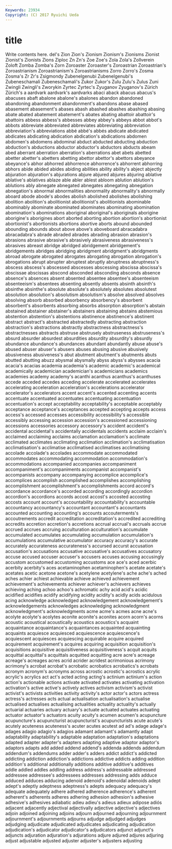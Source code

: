 ```yaml
---
Keywords: 23934 
Copyright: (C) 2017 Ryuichi Ueda
---
```


# title

Write contents here.
del's Zion Zion's Zionism Zionism's Zionisms Zionist Zionist's
Zionists Zions Ziploc Zn Zn's Zoe Zoe's Zola Zola's Zollverein
Zoloft Zomba Zomba's Zorn Zoroaster Zoroaster's Zoroastrian Zoroastrian's Zoroastrianism Zoroastrianism's
Zoroastrianisms Zorro Zorro's Zosma Zosma's Zr Zr's Zsigmondy Zubenelgenubi Zubenelgenubi's
Zubeneschamali Zubeneschamali's Zukor Zukor's Zulu Zulu's Zulus Zuni Zwingli Zwingli's
Zworykin Zyrtec Zyrtec's Zyuganov Zyuganov's Zürich Zürich's a aardvark aardvark's
aardvarks abaci aback abacus abacus's abacuses abaft abalone abalone's abalones
abandon abandoned abandoning abandonment abandonment's abandons abase abased abasement abasement's
abases abash abashed abashes abashing abasing abate abated abatement abatement's
abates abating abattoir abattoir's abattoirs abbess abbess's abbesses abbey abbey's
abbeys abbot abbot's abbots abbreviate abbreviated abbreviates abbreviating abbreviation abbreviation's
abbreviations abbé abbé's abbés abdicate abdicated abdicates abdicating abdication abdication's
abdications abdomen abdomen's abdomens abdominal abduct abducted abducting abduction abduction's
abductions abductor abductor's abductors abducts abeam abed aberrant aberration aberration's
aberrations abet abets abetted abetter abetter's abetters abetting abettor abettor's
abettors abeyance abeyance's abhor abhorred abhorrence abhorrence's abhorrent abhorring abhors
abide abided abides abiding abilities ability ability's abject abjectly abjuration
abjuration's abjurations abjure abjured abjures abjuring ablative ablative's ablatives ablaze
able abler ablest abloom ablution ablution's ablutions ably abnegate abnegated
abnegates abnegating abnegation abnegation's abnormal abnormalities abnormality abnormality's abnormally aboard
abode abode's abodes abolish abolished abolishes abolishing abolition abolition's abolitionist
abolitionist's abolitionists abominable abominably abominate abominated abominates abominating abomination abomination's
abominations aboriginal aboriginal's aboriginals aborigine aborigine's aborigines abort aborted aborting
abortion abortion's abortionist abortionist's abortionists abortions abortive aborts abound abounded
abounding abounds about above above's aboveboard abracadabra abracadabra's abrade abraded
abrades abrading abrasion abrasion's abrasions abrasive abrasive's abrasively abrasiveness abrasiveness's
abrasives abreast abridge abridged abridgement abridgement's abridgements abridges abridging abridgment
abridgment's abridgments abroad abrogate abrogated abrogates abrogating abrogation abrogation's abrogations
abrupt abrupter abruptest abruptly abruptness abruptness's abscess abscess's abscessed abscesses
abscessing abscissa abscissa's abscissae abscissas abscond absconded absconding absconds absence
absence's absences absent absented absentee absentee's absenteeism absenteeism's absentees absenting
absently absents absinth absinth's absinthe absinthe's absolute absolute's absolutely absolutes
absolutest absolution absolution's absolutism absolutism's absolve absolved absolves absolving absorb
absorbed absorbency absorbency's absorbent absorbent's absorbents absorbing absorbs absorption absorption's
abstain abstained abstainer abstainer's abstainers abstaining abstains abstemious abstention abstention's
abstentions abstinence abstinence's abstinent abstract abstract's abstracted abstractedly abstracting abstraction
abstraction's abstractions abstractly abstractness abstractness's abstractnesses abstracts abstruse abstrusely abstruseness
abstruseness's absurd absurder absurdest absurdities absurdity absurdity's absurdly abundance abundance's
abundances abundant abundantly abuse abuse's abused abuser abuser's abusers abuses
abusing abusive abusively abusiveness abusiveness's abut abutment abutment's abutments abuts
abutted abutting abuzz abysmal abysmally abyss abyss's abysses acacia acacia's
acacias academia academia's academic academic's academical academically academician academician's academicians
academics academies academy academy's acanthi acanthus acanthus's acanthuses accede acceded
accedes acceding accelerate accelerated accelerates accelerating acceleration acceleration's accelerations accelerator
accelerator's accelerators accent accent's accented accenting accents accentuate accentuated accentuates
accentuating accentuation accentuation's accept acceptability acceptability's acceptable acceptably acceptance acceptance's
acceptances accepted accepting accepts access access's accessed accesses accessibility accessibility's
accessible accessibly accessing accession accession's accessioned accessioning accessions accessories accessory
accessory's accident accident's accidental accidental's accidentally accidentals accidents acclaim acclaim's
acclaimed acclaiming acclaims acclamation acclamation's acclimate acclimated acclimates acclimating acclimation
acclimation's acclimatisation acclimatisation's acclimatise acclimatised acclimatises acclimatising accolade accolade's accolades
accommodate accommodated accommodates accommodating accommodation accommodation's accommodations accompanied accompanies accompaniment
accompaniment's accompaniments accompanist accompanist's accompanists accompany accompanying accomplice accomplice's accomplices
accomplish accomplished accomplishes accomplishing accomplishment accomplishment's accomplishments accord accord's accordance
accordance's accorded according accordingly accordion accordion's accordions accords accost accost's
accosted accosting accosts account account's accountability accountability's accountable accountancy accountancy's
accountant accountant's accountants accounted accounting accounting's accounts accouterments's accoutrements accredit
accreditation accreditation's accredited accrediting accredits accretion accretion's accretions accrual accrual's
accruals accrue accrued accrues accruing acculturation acculturation's accumulate accumulated accumulates
accumulating accumulation accumulation's accumulations accumulative accumulator accuracy accuracy's accurate accurately
accurateness accurateness's accursed accurst accusation accusation's accusations accusative accusative's accusatives
accusatory accuse accused accuser accuser's accusers accuses accusing accusingly accustom
accustomed accustoming accustoms ace ace's aced acerbic acerbity acerbity's aces
acetaminophen acetaminophen's acetate acetate's acetates acetic acetone acetone's acetylene acetylene's
ache ache's ached aches achier achiest achievable achieve achieved achievement
achievement's achievements achiever achiever's achievers achieves achieving aching achoo achoo's
achromatic achy acid acid's acidic acidified acidifies acidify acidifying acidity
acidity's acidly acids acidulous acing acknowledge acknowledged acknowledgement acknowledgement's acknowledgements
acknowledges acknowledging acknowledgment acknowledgment's acknowledgments acme acme's acmes acne acne's
acolyte acolyte's acolytes aconite aconite's aconites acorn acorn's acorns acoustic
acoustical acoustically acoustics acoustics's acquaint acquaintance acquaintance's acquaintances acquainted acquainting
acquaints acquiesce acquiesced acquiescence acquiescence's acquiescent acquiesces acquiescing acquirable acquire
acquired acquirement acquirement's acquires acquiring acquisition acquisition's acquisitions acquisitive acquisitiveness
acquisitiveness's acquit acquits acquittal acquittal's acquittals acquitted acquitting acre acre's
acreage acreage's acreages acres acrid acrider acridest acrimonious acrimony acrimony's
acrobat acrobat's acrobatic acrobatics acrobatics's acrobats acronym acronym's acronyms across
acrostic acrostic's acrostics acrylic acrylic's acrylics act act's acted acting
acting's actinium actinium's action action's actionable actions activate activated activates
activating activation activation's active active's actively actives activism activism's activist
activist's activists activities activity activity's actor actor's actors actress actress's
actresses acts actual actualisation actualisation's actualise actualised actualises actualising actualities
actuality actuality's actually actuarial actuaries actuary actuary's actuate actuated actuates
actuating actuator actuator's actuators acuity acuity's acumen acumen's acupuncture acupuncture's
acupuncturist acupuncturist's acupuncturists acute acute's acutely acuteness acuteness's acuter acutes
acutest ad ad's adage adage's adages adagio adagio's adagios adamant
adamant's adamantly adapt adaptability adaptability's adaptable adaptation adaptation's adaptations adapted
adapter adapter's adapters adapting adaptive adaptor adaptor's adaptors adapts add
added addend addend's addenda addends addendum addendum's addendums adder adder's
adders addict addict's addicted addicting addiction addiction's addictions addictive addicts
adding addition addition's additional additionally additions additive additive's additives addle
addled addles addling address address's addressable addressed addressee addressee's addressees
addresses addressing adds adduce adduced adduces adducing adenoid adenoid's adenoidal
adenoids adept adept's adeptly adeptness adeptness's adepts adequacy adequacy's adequate
adequately adhere adhered adherence adherence's adherent adherent's adherents adheres adhering
adhesion adhesion's adhesive adhesive's adhesives adiabatic adieu adieu's adieus adieux
adipose adiós adjacent adjacently adjectival adjectivally adjective adjective's adjectives adjoin
adjoined adjoining adjoins adjourn adjourned adjourning adjournment adjournment's adjournments adjourns
adjudge adjudged adjudges adjudging adjudicate adjudicated adjudicates adjudicating adjudication adjudication's
adjudicator adjudicator's adjudicators adjunct adjunct's adjuncts adjuration adjuration's adjurations adjure
adjured adjures adjuring adjust adjustable adjusted adjuster adjuster's adjusters adjusting
